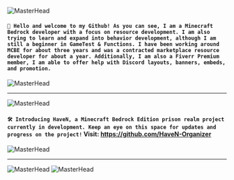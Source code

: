 <div align="left">

![MasterHead](https://media.discordapp.net/attachments/1050591171921072130/1051245397928054834/68747470733a2f2f6d656469612e646973636f72646170702e6e65742f6174746163686d656e74732f313035303539313137313932313037323133302f313035313036363637353433303136363532382f556e7469746c6564342e706e673f77696474683d3133353626_2.png)<br>
#### `👋 Hello and welcome to my Github! As you can see, I am a Minecraft Bedrock developer with a focus on resource development. I am also trying to learn and expand into behavior development, although I am still a beginner in GameTest & Functions. I have been working around MCBE for about three years and was a contracted marketplace resource developer for about a year. Additionally, I am also a Fiverr Premium member, I am able to offer help with Discord layouts, banners, embeds, and promotion.`
![MasterHead](https://media.discordapp.net/attachments/1050591171921072130/1051245398288769084/68747470733a2f2f6d656469612e646973636f72646170702e6e65742f6174746163686d656e74732f313035303539313137313932313037323133302f313035313036363637353433303136363532382f556e7469746c6564342e706e673f77696474683d3133353626_1.png)
--- ---
![MasterHead](https://media.discordapp.net/attachments/1050591171921072130/1051957785602043904/68747470733a2f2f6d656469612e646973636f72646170702e6e65742f6174746163686d656e74732f3937303231313138313935383636303132372f313031313033363538343433363536343030392f6769745f62616e6e65722e706e673f77696474683d31333331266865.png)<br>
#### `🛠️ Introducing HaveN, a Minecraft Bedrock Edition prison realm project currently in development. Keep an eye on this space for updates and progress on the project!` Visit: https://github.com/HaveN-Organizer
![MasterHead](https://media.discordapp.net/attachments/1050591171921072130/1051246793188442162/68747470733a2f2f6d656469612e646973636f72646170702e6e65742f6174746163686d656e74732f313035303539313137313932313037323133302f313035313036363333333935303931343538302f556e7469746c65645f332e706e673f77696474683d31333536_3.png)
--- ---
![MasterHead](https://media.discordapp.net/attachments/1050591171921072130/1051961201476763648/Untitled_4_1.png)
![MasterHead](https://media.discordapp.net/attachments/1050591171921072130/1051960889944842390/Untitled_4_2.png)
</div>
